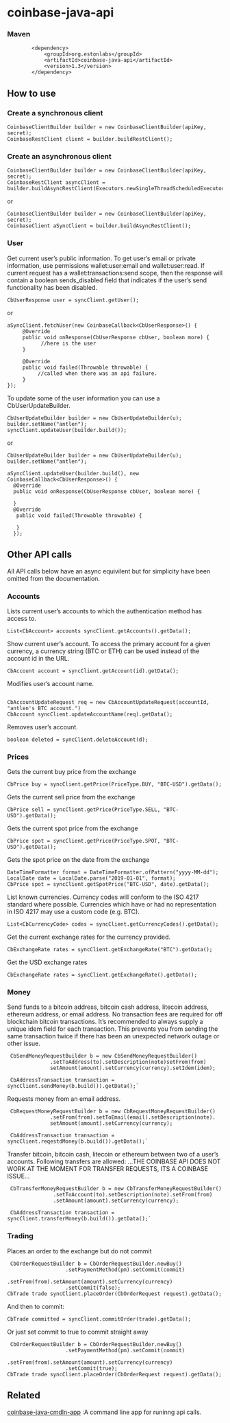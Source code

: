 # coinbase-java-api

### Maven
```
        <dependency>
            <groupId>org.estonlabs</groupId>
            <artifactId>coinbase-java-api</artifactId>
            <version>1.3</version>
        </dependency>
```

## How to use

### Create a synchronous client 
``` 
CoinbaseClientBuilder builder = new CoinbaseClientBuilder(apiKey, secret); 
CoinbaseRestClient client = builder.buildRestClient(); 
```
### Create an asynchronous client 
``` 
CoinbaseClientBuilder builder = new CoinbaseClientBuilder(apiKey, secret); 
CoinbaseRestClient asyncClient = builder.buildAsyncRestClient(Executors.newSingleThreadScheduledExecutor());
``` 
or
``` 
CoinbaseClientBuilder builder = new CoinbaseClientBuilder(apiKey, secret); 
CoinbaseClient aSyncClient = builder.buildAsyncRestClient();
``` 

### User

Get current user’s public information. To get user’s email or private information,
use permissions wallet:user:email and wallet:user:read. If current request has a wallet:transactions:send scope,
then the response will contain a boolean sends_disabled field that indicates if the user’s send
functionality has been disabled.

```
CbUserResponse user = syncClient.getUser();
```
or
```
aSyncClient.fetchUser(new CoinbaseCallback<CbUserResponse>() {
     @Override
     public void onResponse(CbUserResponse cbUser, boolean more) {
           //here is the user         
     }

     @Override
     public void failed(Throwable throwable) {
          //called when there was an api failure.
     }
});

```
To update some of the user information you can use a CbUserUpdateBuilder.

```
CbUserUpdateBuilder builder = new CbUserUpdateBuilder(u);
builder.setName("antlen");
syncClient.updateUser(builder.build());
```
or
```
CbUserUpdateBuilder builder = new CbUserUpdateBuilder(u);
builder.setName("antlen");

aSyncClient.updateUser(builder.build(), new CoinbaseCallback<CbUserResponse>() {
  @Override
  public void onResponse(CbUserResponse cbUser, boolean more) {

  }
  @Override
   public void failed(Throwable throwable) {

   }
  });

```
## Other API calls

All API calls below have an async equivilent but for simplicity have been omitted from the documentation.

### Accounts

Lists current user’s accounts to which the authentication method has access to.

```
List<CbAccount> accounts syncClient.getAccounts().getData();
```
Show current user’s account. To access the primary account for a given currency,
a currency string (BTC or ETH) can be used instead of the account id in the URL.

```
CbAccount account = syncClient.getAccount(id).getData();
```

Modifies user’s account name.

```

CbAccountUpdateRequest req = new CbAccountUpdateRequest(accountId, "antlen's BTC account.")
CbAccount syncClient.updateAccountName(req).getData();
```

Removes user’s account. 

```
boolean deleted = syncClient.deleteAccount(d);
```

### Prices
Gets the current buy price from the exchange

```
CbPrice buy = syncClient.getPrice(PriceType.BUY, "BTC-USD").getData();
```

Gets the current sell price from the exchange

```
CbPrice sell = syncClient.getPrice(PriceType.SELL, "BTC-USD").getData();
```

Gets the current spot price from the exchange

```
CbPrice spot = syncClient.getPrice(PriceType.SPOT, "BTC-USD").getData();
```

Gets the spot price on the date from the exchange

```
DateTimeFormatter format = DateTimeFormatter.ofPattern("yyyy-MM-dd");
LocalDate date = LocalDate.parse("2019-01-01", format);
CbPrice spot = syncClient.getSpotPrice("BTC-USD", date).getData();
```
  
List known currencies. Currency codes will conform to the ISO 4217 standard where possible.
Currencies which have or had no representation in ISO 4217 may use a custom code (e.g. BTC).

```
List<CbCurrencyCode> codes = syncClient.getCurrencyCodes().getData();
```

Get the current exchange rates for the currency provided.

```
CbExchangeRate rates = syncClient.getExchangeRate("BTC").getData();
```

Get the USD exchange rates

```
CbExchangeRate rates = syncClient.getExchangeRate().getData();
```

### Money

Send funds to a bitcoin address, bitcoin cash address, litecoin address, ethereum address,
or email address. No transaction fees are required for off blockchain bitcoin transactions.
It’s recommended to always supply a unique idem field for each transaction.
This prevents you from sending the same transaction twice if there has been an unexpected network outage
or other issue.

```
 CbSendMoneyRequestBuilder b = new CbSendMoneyRequestBuilder()
              .setToAddress(to).setDescription(note)setFrom(from)
              setAmount(amount).setCurrency(currency).setIdem(idem);
 
 CbAddressTransaction transaction = syncClient.sendMoney(b.build()).getData();`
```

Requests money from an email address.

```
 CbRequestMoneyRequestBuilder b = new CbRequestMoneyRequestBuilder()
              .setFrom(from).setToEmail(email).setDescription(note).
              setAmount(amount).setCurrency(currency);
 
 CbAddressTransaction transaction = syncClient.reqestdMoney(b.build()).getData();`
```

Transfer bitcoin, bitcoin cash, litecoin or ethereum between two of a user’s accounts. Following transfers are allowed:
...THE COINBASE API DOES NOT WORK AT THE MOMENT FOR TRANSFER REQUESTS, ITS A COINBASE ISSUE...

```
 CbTransferMoneyRequestBuilder b = new CbTransferMoneyRequestBuilder()
               .setToAccount(to).setDescription(note).setFrom(from)
               .setAmount(amount).setCurrency(currency);
 
 CbAddressTransaction transaction = syncClient.transferMoney(b.build()).getData();`
```

### Trading



Places an order to the exchange but do not commit
     
```
 CbOrderRequestBuilder b = CbOrderRequestBuilder.newBuy()
                   .setPaymentMethod(pm).setCommit(commit)
                   .setFrom(from).setAmount(amount).setCurrency(currency)
                   .setCommit(false);
CbTrade trade syncClient.placeOrder(CbOrderRequest request).getData();
```
And then to commit:

```
CbTrade committed = syncClient.commitOrder(trade).getData();
```
Or just set commit to true to commit straight away

```
 CbOrderRequestBuilder b = CbOrderRequestBuilder.newBuy()
                   .setPaymentMethod(pm).setCommit(commit)
                   .setFrom(from).setAmount(amount).setCurrency(currency)
                   .setCommit(true);
CbTrade trade syncClient.placeOrder(CbOrderRequest request).getData();
```

## Related

[coinbase-java-cmdln-app](https://github.com/antlen/coinbase-java-cmdln-app) :A command line app for runinng api calls.
